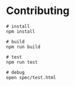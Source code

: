 
# Contributing

```
# install
npm install

# build
npm run build

# test
npm run test

# debug
open spec/test.html
```
